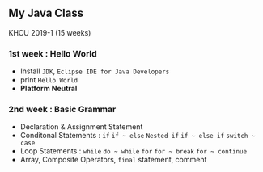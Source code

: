 ## My Java Class
KHCU 2019-1 (15 weeks)


### 1st week : Hello World
- Install `JDK`, `Eclipse IDE for Java Developers`
- print `Hello World`
- **Platform Neutral**

### 2nd week : Basic Grammar
- Declaration & Assignment Statement
- Conditonal Statements : `if` `if ~ else` `Nested if` `if ~ else if` `switch ~ case`
- Loop Statements : `while` `do ~ while` `for` `for ~ break` `for ~ continue`
- Array, Composite Operators, `final` statement, comment
